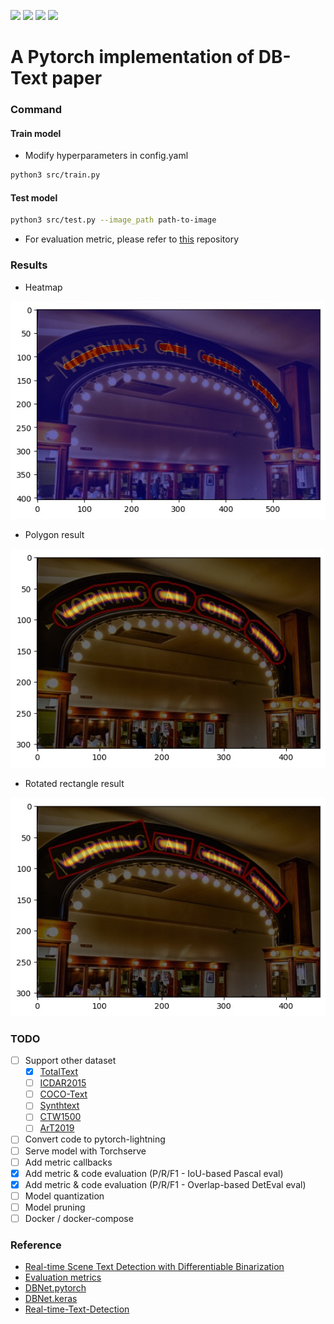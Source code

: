 [![](https://forthebadge.com/images/badges/built-by-developers.svg)](https://forthebadge.com)
[![](http://ForTheBadge.com/images/badges/made-with-python.svg)](https://www.python.org/)
[![](http://ForTheBadge.com/images/badges/built-with-love.svg)](https://github.com/huyhoang17/DB_text_minimal)
[![](https://forthebadge.com/images/badges/makes-people-smile.svg)](https://forthebadge.com)

# A Pytorch implementation of DB-Text paper

### Command

#### Train model

- Modify hyperparameters in config.yaml

```bash
python3 src/train.py
```

#### Test model

```bash
python3 src/test.py --image_path path-to-image
```

- For evaluation metric, please refer to [this](https://github.com/Megvii-CSG/MegReader/blob/master/concern/icdar2015_eval) repository

### Results

- Heatmap

![](./assets/heatmap_result_foo.jpg)

- Polygon result

![](./assets/poly_result_foo.jpg)

- Rotated rectangle result

![](./assets/rect_result_foo.jpg)

### TODO

- [ ] Support other dataset
	- [x] [TotalText](https://github.com/cs-chan/Total-Text-Dataset)
	- [ ] [ICDAR2015](https://rrc.cvc.uab.es/?ch=4)
	- [ ] [COCO-Text](https://rrc.cvc.uab.es/?ch=5)
	- [ ] [Synthtext](https://www.robots.ox.ac.uk/~vgg/data/scenetext/)
	- [ ] [CTW1500](https://github.com/Yuliang-Liu/Curve-Text-Detector)
	- [ ] [ArT2019](https://rrc.cvc.uab.es/?ch=14)
- [ ] Convert code to pytorch-lightning
- [ ] Serve model with Torchserve
- [ ] Add metric callbacks
- [x] Add metric & code evaluation (P/R/F1 - IoU-based Pascal eval)
- [x] Add metric & code evaluation (P/R/F1 - Overlap-based DetEval eval)
- [ ] Model quantization
- [ ] Model pruning
- [ ] Docker / docker-compose

### Reference

- [Real-time Scene Text Detection with Differentiable Binarization](https://arxiv.org/abs/1911.08947)
- [Evaluation metrics](https://github.com/Megvii-CSG/MegReader/blob/master/concern/icdar2015_eval)
- [DBNet.pytorch](https://github.com/WenmuZhou/DBNet.pytorch)
- [DBNet.keras](https://github.com/xuannianz/DifferentiableBinarization/)
- [Real-time-Text-Detection](https://github.com/SURFZJY/Real-time-Text-Detection)